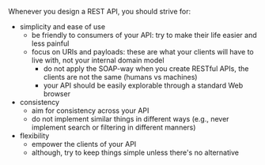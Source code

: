 Whenever you design a REST API, you should strive for:
* simplicity and ease of use
    * be friendly to consumers of your API: try to make their life easier and less painful
    * focus on URIs and payloads: these are what your clients will have to live with, not your internal domain model
      * do not apply the SOAP-way when you create RESTful APIs, the clients are not the same (humans vs machines)
      * your API should be easily explorable through a standard Web browser
* consistency
  * aim for consistency across your API
  * do not implement similar things in different ways (e.g., never implement search or filtering in different manners)
* flexibility
  * empower the clients of your API
  * although, try to keep things simple unless there's no alternative